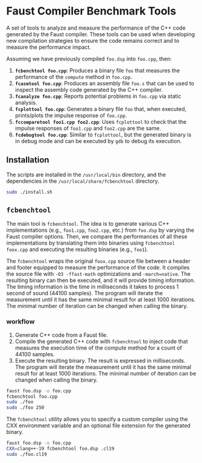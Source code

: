 # Faust Compiler Benchmark Tools

A set of tools to analyze and measure the performance of the C++ code generated by the Faust compiler. These tools can be used when developing new compilation strategies to ensure the code remains correct and to measure the performance impact.

Assuming we have previously compiled `foo.dsp` into `foo.cpp`, then:

1. **`fcbenchtool foo.cpp`**: Produces a binary file `foo` that measures the performance of the `compute` method in `foo.cpp`.
2. **`fcasmtool foo.cpp`**: Produces an assembly file `foo.s` that can be used to inspect the assembly code generated by the C++ compiler.
3. **`fcanalyze foo.cpp`**: Reports potential problems in `foo.cpp` via static analysis.
4. **`fcplottool foo.cpp`**: Generates a binary file `foo` that, when executed, prints/plots the impulse response of `foo.cpp`.
5. **`fccomparetool foo1.cpp foo2.cpp`**: Uses `fcplottool` to check that the impulse responses of `foo1.cpp` and `foo2.cpp` are the same.
6. **`fcdebugtool foo.cpp`**: Similar to `fcplottool`, but the generated binary is in debug mode and can be executed by `gdb` to debug its execution.

## Installation
The scripts are installed in the `/usr/local/bin` directory, and the dependencies in the `/usr/local/share/fcbenchtool` directory. 

```bash
sudo ./install.sh
```

## `fcbenchtool`
The main tool is `fcbenchtool`. The idea is to generate various C++ implementations (e.g., `foo1.cpp`, `foo2.cpp`, etc.) from `foo.dsp` by varying the Faust compiler options. Then, we compare the performances of all these implementations by translating them into binaries using `fcbenchtool foox.cpp` and executing the resulting binaries (e.g., `foo1`).

The `fcbenchtool` wraps the original `foox.cpp` source file between a header and footer equipped to measure the performance of the code. It compiles the source file with `-O3 -ffast-math` optimizations and `-march=native`. The resulting binary can then be executed, and it will provide timing information. The timing information is the time in milliseconds it takes to process 1 second of sound (44100 samples). The program will iterate the measurement until it has the same minimal result for at least 1000 iterations. The minimal number of iteration can be changed when calling the binary.

### workflow

1. Generate C++ code from a Faust file.
2. Compile the generated C++ code with `fcbenchtool` to inject code that measures the execution time of the compute method for a count of 44100 samples.
3. Execute the resulting binary. The result is expressed in milliseconds. The program will iterate the measurement until it has the same minimal result for at least 1000 iterations. The minimal number of iteration can be changed when calling the binary.


```bash
faust foo.dsp -o foo.cpp
fcbenchtool foo.cpp
sudo ./foo
sudo ./foo 250
```

The `fcbenchtool` utility allows you to specify a custom compiler using the CXX environment variable and an optional file extension for the generated binary. 

```bash
faust foo.dsp -o foo.cpp
CXX=clang++-19 fcbenchtool foo.dsp .cl19
sudo ./foo.cl19
```
